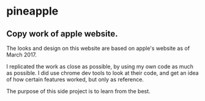 # pineapple

## Copy work of apple website.

The looks and design on this website are based on apple's website as of March 2017.

I replicated the work as close as possible, by using my own code as much as possible. I did use chrome dev tools to look at their code, and get an idea of how certain features worked, but only as reference.

The purpose of this side project is to learn from the best.
